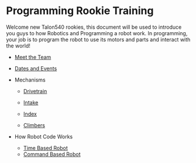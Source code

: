 # Programming Rookie Training

Welcome new Talon540 rookies, this document will be used to introduce you guys to how Robotics and Programming a robot work. In programming, your job is to program the robot to use its motors and parts and interact with the world!

- [Meet the Team](/Team%20Introduction.md)
- [Dates and Events](/Dates%20and%20Events.md)
- Mechanisms
    - [Drivetrain](/Mechanisms/Drivetrains.md)

    - [Intake](/Mechanisms/OtherMechanisms.md)

    - [Index](/Mechanisms/OtherMechanisms.md)

    - [Climbers](/Mechanisms/OtherMechanisms.md)
    
- How Robot Code Works
    - [Time Based Robot](/Robot%20Code%20Overview/Time%20Based/Time%20Based%20Code.md)
    - [Command Based Robot](/Robot%20Code%20Overview/Command%20Based/Command%20Based%20Code.md)